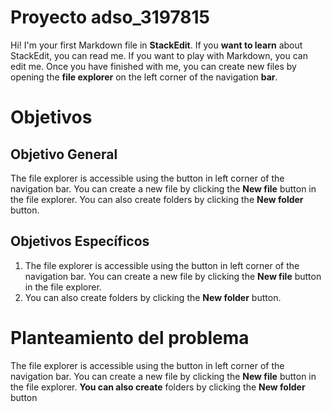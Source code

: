 # Proyecto adso_3197815

Hi! I'm your first Markdown file in **StackEdit**. If you **want to learn** about StackEdit, you can read me. If you want to play with Markdown, you can edit me. Once you have finished with me, you can create new files by opening the **file explorer** on the left corner of the navigation **bar**.


# Objetivos
## Objetivo General
The file explorer is accessible using the button in left corner of the navigation bar. You can create a new file by clicking the **New file** button in the file explorer. You can also create folders by clicking the **New folder** button.

## Objetivos Específicos 

 1. The file explorer is accessible using the button in left corner of
    the navigation bar. You can create a new file by clicking the **New
    file** button in the file explorer.
 2. You can also create folders by clicking the **New folder** button.

# Planteamiento del problema
The file explorer is accessible using the button in left corner of the navigation bar. You can create a new file by clicking the **New file** button in the file explorer. **You can also create** folders by clicking the **New folder** button
